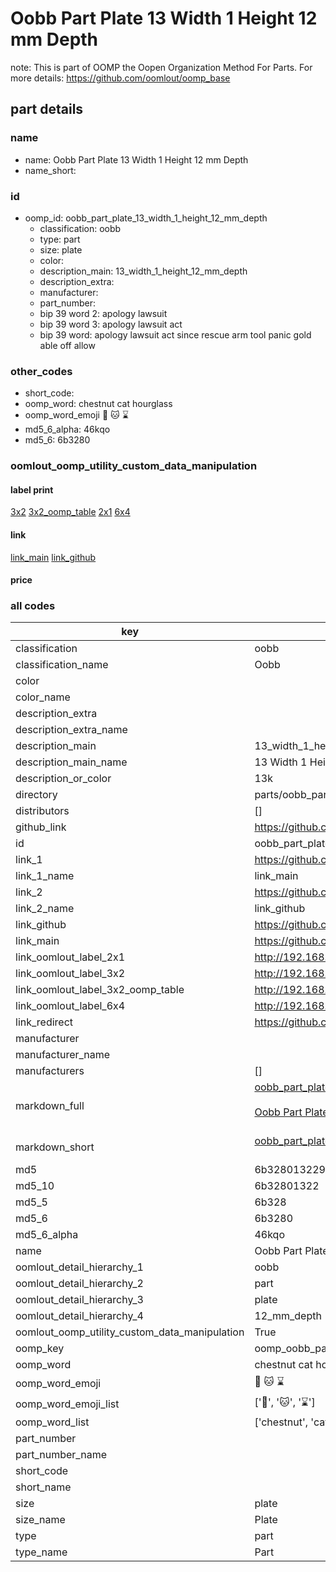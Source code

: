 # Oobb Part Plate 13 Width 1 Height 12 mm Depth  

note: This is part of OOMP the Oopen Organization Method For Parts. For more details: https://github.com/oomlout/oomp_base

##  part details
  







### name
* name: Oobb Part Plate 13 Width 1 Height 12 mm Depth
* name_short: 
### id
* oomp_id: oobb_part_plate_13_width_1_height_12_mm_depth
  * classification: oobb
  * type: part
  * size: plate
  * color: 
  * description_main: 13_width_1_height_12_mm_depth
  * description_extra: 
  * manufacturer: 
  * part_number: 
  * bip 39 word 2: apology lawsuit
  * bip 39 word 3: apology lawsuit act
  * bip 39 word: apology lawsuit act since rescue arm tool panic gold able off allow

### other_codes
* short_code: 
* oomp_word: chestnut cat hourglass
* oomp_word_emoji :chestnut: :cat: :hourglass:
* md5_6_alpha: 46kqo
* md5_6: 6b3280






### oomlout_oomp_utility_custom_data_manipulation
#### label print
[3x2](http://192.168.1.245:1112/?label=oomp%2046kqo)
[3x2_oomp_table](http://192.168.1.108:1112/?label=oomp%2046kqo)
[2x1](http://192.168.1.242:1112/?label=oomp%2046kqo)
[6x4](http://192.168.1.55:1112/?label=oomp%2046kqo)    

#### link

[link_main](https://github.com/oomlout/oomlout_oomp_version_1_messy/tree/main/parts/oobb_part_plate_13_width_1_height_12_mm_depth) [link_github](https://github.com/oomlout/oomlout_oomp_version_1_messy/tree/main/parts/oobb_part_plate_13_width_1_height_12_mm_depth)                             

#### price







### all codes 
| key | value |  
| --- | --- |  
| classification | oobb |  
| classification_name | Oobb |  
| color |  |  
| color_name |  |  
| description_extra |  |  
| description_extra_name |  |  
| description_main | 13_width_1_height_12_mm_depth |  
| description_main_name | 13 Width 1 Height 12 mm Depth |  
| description_or_color | 13k |  
| directory | parts/oobb_part_plate_13_width_1_height_12_mm_depth |  
| distributors | [] |  
| github_link | https://github.com/oomlout/oomlout_oomp_part_src/tree/main/parts/oobb_part_plate_13_width_1_height_12_mm_depth |  
| id | oobb_part_plate_13_width_1_height_12_mm_depth |  
| link_1 | https://github.com/oomlout/oomlout_oomp_version_1_messy/tree/main/parts/oobb_part_plate_13_width_1_height_12_mm_depth |  
| link_1_name | link_main |  
| link_2 | https://github.com/oomlout/oomlout_oomp_version_1_messy/tree/main/parts/oobb_part_plate_13_width_1_height_12_mm_depth |  
| link_2_name | link_github |  
| link_github | https://github.com/oomlout/oomlout_oomp_version_1_messy/tree/main/parts/oobb_part_plate_13_width_1_height_12_mm_depth |  
| link_main | https://github.com/oomlout/oomlout_oomp_version_1_messy/tree/main/parts/oobb_part_plate_13_width_1_height_12_mm_depth |  
| link_oomlout_label_2x1 | http://192.168.1.242:1112/?label=oomp%2046kqo |  
| link_oomlout_label_3x2 | http://192.168.1.245:1112/?label=oomp%2046kqo |  
| link_oomlout_label_3x2_oomp_table | http://192.168.1.108:1112/?label=oomp%2046kqo |  
| link_oomlout_label_6x4 | http://192.168.1.55:1112/?label=oomp%2046kqo |  
| link_redirect | https://github.com/oomlout/oomlout_oomp_version_1_messy/tree/main/parts/oobb_part_plate_13_width_1_height_12_mm_depth |  
| manufacturer |  |  
| manufacturer_name |  |  
| manufacturers | [] |  
| markdown_full | [oobb_part_plate_13_width_1_height_12_mm_depth](none)<br>[](none)<br>[Oobb Part Plate 13 Width 1 Height 12 Mm Depth](none)<br><br> |  
| markdown_short | [oobb_part_plate_13_width_1_height_12_mm_depth](none)<br><br> |  
| md5 | 6b328013229fbc942edb9c9204df8853 |  
| md5_10 | 6b32801322 |  
| md5_5 | 6b328 |  
| md5_6 | 6b3280 |  
| md5_6_alpha | 46kqo |  
| name | Oobb Part Plate 13 Width 1 Height 12 mm Depth |  
| oomlout_detail_hierarchy_1 | oobb |  
| oomlout_detail_hierarchy_2 | part |  
| oomlout_detail_hierarchy_3 | plate |  
| oomlout_detail_hierarchy_4 | 12_mm_depth |  
| oomlout_oomp_utility_custom_data_manipulation | True |  
| oomp_key | oomp_oobb_part_plate_13_width_1_height_12_mm_depth |  
| oomp_word | chestnut cat hourglass |  
| oomp_word_emoji | :chestnut: :cat: :hourglass: |  
| oomp_word_emoji_list | [':chestnut:', ':cat:', ':hourglass:'] |  
| oomp_word_list | ['chestnut', 'cat', 'hourglass'] |  
| part_number |  |  
| part_number_name |  |  
| short_code |  |  
| short_name |  |  
| size | plate |  
| size_name | Plate |  
| type | part |  
| type_name | Part |  
